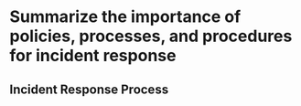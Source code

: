 # Summarize the importance of policies, processes, and procedures for incident response

## Incident Response Process
